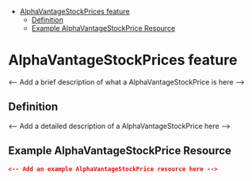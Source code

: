 <!-- START doctoc generated TOC please keep comment here to allow auto update -->
<!-- DON'T EDIT THIS SECTION, INSTEAD RE-RUN doctoc TO UPDATE -->

- [AlphaVantageStockPrices feature](#alphavantagestockprices-feature)
  - [Definition](#definition)
  - [Example AlphaVantageStockPrice Resource](#example-alphavantagestockprice-resource)

<!-- END doctoc generated TOC please keep comment here to allow auto update -->

# AlphaVantageStockPrices feature

<-- Add a brief description of what a AlphaVantageStockPrice is here -->

## Definition

<-- Add a detailed description of a AlphaVantageStockPrice here -->

## Example AlphaVantageStockPrice Resource

```json
<-- Add an example AlphaVantageStockPrice resource here -->
```
